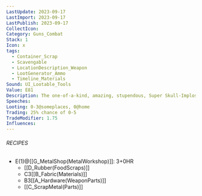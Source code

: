 ```yaml
---
LastUpdate: 2023-09-17
LastImport: 2023-09-17
LastPublish: 2023-09-17
CollectIcon: 
Category: Guns_Combat
Stack: 1
Icon: x
tags:
  - Container_Scrap
  - Scavengable
  - LocationDescription_Weapon
  - LootGenerator_Ammo
  - Timeline_Materials
Sound: UI_Lootable_Tools
Value: E81
Description: The one-of-a-kind, amazing, stupendous, Super Skull-Implosion Reduction Contraption(TM)! Call now - and we'll include this free "Born To Kill" decal! What a deal!
Speeches: 
Looting: 0-3@someplaces, 0@home
Trading: 25% chance of 0-5
TradeModifier: 1.75
Influences:
---
```


###### RECIPES
- E(1)@[[G_MetalShop(MetalWorkshop)]]: 3+0HR
	- [[D_Rubber(FoodScraps)]]
	- C3[[B_Fabric(Materials)]]
	- B3[[A_Hardware(WeaponParts)]]
	- [[C_ScrapMetal(Parts)]]

